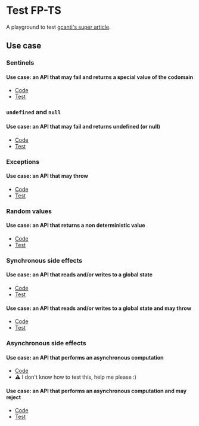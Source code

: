 # Test FP-TS

A playground to test [gcanti's super article](https://dev.to/gcanti/interoperability-with-non-functional-code-using-fp-ts-432e).

## Use case

### Sentinels

#### Use case: an API that may fail and returns a special value of the codomain

- [Code](https://github.com/tychota/fp-ts-playground/blob/master/src/sentinels.ts)
- [Test](https://github.com/tychota/fp-ts-playground/blob/master/src/sentinels.test.ts)

### `undefined` and `null`

#### Use case: an API that may fail and returns undefined (or null)

- [Code](https://github.com/tychota/fp-ts-playground/blob/master/src/undefined.ts)
- [Test](https://github.com/tychota/fp-ts-playground/blob/master/src/undefined.test.ts)

### Exceptions

#### Use case: an API that may throw

- [Code](https://github.com/tychota/fp-ts-playground/blob/master/src/exceptions.ts)
- [Test](https://github.com/tychota/fp-ts-playground/blob/master/src/exceptions.test.ts)

### Random values

#### Use case: an API that returns a non deterministic value

- [Code](https://github.com/tychota/fp-ts-playground/blob/master/src/random.ts)
- [Test](https://github.com/tychota/fp-ts-playground/blob/master/src/random.test.ts)

### Synchronous side effects

#### Use case: an API that reads and/or writes to a global state

- [Code](https://github.com/tychota/fp-ts-playground/blob/master/src/synchronous_side_effect.ts)
- [Test](https://github.com/tychota/fp-ts-playground/blob/master/src/synchronous_side_effect.test.ts)

#### Use case: an API that reads and/or writes to a global state and may throw

- [Code](https://github.com/tychota/fp-ts-playground/blob/master/src/synchronous_throwable_side_effect.ts)
- [Test](https://github.com/tychota/fp-ts-playground/blob/master/src/synchronous_throwable_side_effect.test.ts)

### Asynchronous side effects

#### Use case: an API that performs an asynchronous computation

- [Code](https://github.com/tychota/fp-ts-playground/blob/master/src/asynchronous_side_effect.ts)
- ⚠️ I don't know how to test this, help me please :)

#### Use case: an API that performs an asynchronous computation and may reject

- [Code](https://github.com/tychota/fp-ts-playground/blob/master/src/asynchronous_throwable_side_effect.ts)
- [Test](https://github.com/tychota/fp-ts-playground/blob/master/src/asynchronous_throwable_side_effect.test.ts)
